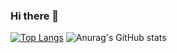 ### Hi there 👋

[![Top Langs](https://github-readme-stats.vercel.app/api/top-langs/?username=fordalex&layout=compact)](https://github.com/anuraghazra/github-readme-stats)
![Anurag's GitHub stats](https://github-readme-stats.vercel.app/api?username=fordalex&show_icons=true&theme=transparent)
